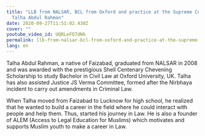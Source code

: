 ```yaml
---
title: "LLB from NALSAR, BCL from Oxford and practice at the Supreme Court:
  Talha Abdul Rahman"
date: 2020-09-27T11:51:02.438Z
cover: ""
youtube_video_id: UQRLeFO7dNk
permalink: llb-from-nalsar-bcl-from-oxford-and-practice-at-the-supreme-court-talha-abdul-rahman
lang: en
---
```

<!--StartFragment-->

Talha Abdul Rahman, a native of Faizabad, graduated from NALSAR in 2008 and was awarded with the prestigious Shell Centenary Chevening Scholarship to study Bachelor in Civil Law at Oxford University, UK. Talha has also assisted Justice JS Verma Committee, formed after the Nirbhaya incident to carry out amendments in Criminal Law. 

When Talha moved from Faizabad to Lucknow for high school, he realized that he wanted to build a career in the field where he could interact with people and help them. Thus, started his journey in Law. He is also a founder of ALEM (Access to Legal Education for Muslims) which motivates and supports Muslim youth to make a career in Law.

<!--EndFragment-->